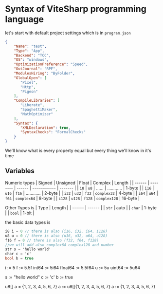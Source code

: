 # Syntax of ViteSharp programming language

let's start with default project settings which is in `program.json`
```json
{
    "Name": "test",
    "Type": "App",
    "Backend": "TCC",
    "OS": "windows",
    "OptimizationPreference": "Speed",
    "OutJournal": "RPF",
    "ModulesHiring": "ByFolder",
    "GlobalOpen": [
       "Pixel",
       "Http",
       "Pigeon"
    ],
    "CompileLibraries": [
       "Liberate",
       "SpaghettiMaker",
       "MathOptimizer"
    ],
    "Syntax": {
       "XMLDeclaration": true,
       "SyntaxChecks": "FormalChecks"
    }
}
```
We'll know what is every property equal but every thing we'll know in it's time

## Variables
Numeric types
| Signed | Unsigned | Float  | Complex      | Length  |
| ------ | -------- | ------ | ------------ | ------- |
| `i8`   | `u8`     | ...... | ............ | 1-byte  |
| `i16`  | `u16`    | `f16`  | ............ | 2-byte  |
| `i32`  | `u32`    | `f32`  | `complex32`  | 4-byte  |
| `i64`  | `u64`    | `f64`  | `complex64`  | 8-byte  |
| `i128` | `u128`   | `f128` | `complex128` | 16-byte |


Other Types is
| Type   | Length |
| ------ | ------ |
| `str`  | auto   |
| `char` | 1-byte |
| `bool` | 1-bit  |



the basic data types is
```vs
i8 i = 0 // there is also (i16, i32, i64, i128)
u8 u = 0 // there is also (u16, u32, u64, u128)
f16 f = 0 // there is also (f32, f64, f128)
//we will add also complex64 complex128 and number
str s = 'hello world'
char c = 'c'
bool b = true
```




i := 5
f := 5.5f
int64 := 5i64
float64 := 5.5f64
u := 5u
uint64 := 5u64

s := "hello world"
c := 'c'
b := true


u8[] a = {1, 2, 3, 4, 5, 6, 7}
a := u8[]{1, 2, 3, 4, 5, 6, 7}
a := {1, 2, 3, 4, 5, 6, 7}
```